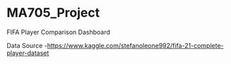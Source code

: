 # MA705_Project

FIFA Player Comparison Dashboard

Data Source -https://www.kaggle.com/stefanoleone992/fifa-21-complete-player-dataset

